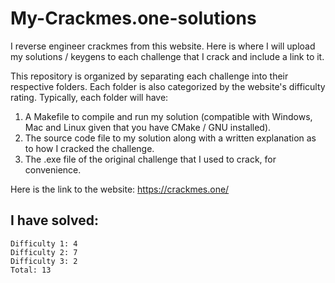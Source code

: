 # My-Crackmes.one-solutions
I reverse engineer crackmes from this website.
Here is where I will upload my solutions / keygens to each challenge that I crack and include a link to it.

This repository is organized by separating each challenge into their respective folders. Each folder is also categorized by the website's difficulty rating.
Typically, each folder will have:
1. A Makefile to compile and run my solution (compatible with Windows, Mac and Linux given that you have CMake / GNU installed).
2. The source code file to my solution along with a written explanation as to how I cracked the challenge.
3. The .exe file of the original challenge that I used to crack, for convenience.

Here is the link to the website:
https://crackmes.one/

I have solved:
--------------
```
Difficulty 1: 4
Difficulty 2: 7
Difficulty 3: 2
Total: 13
```
